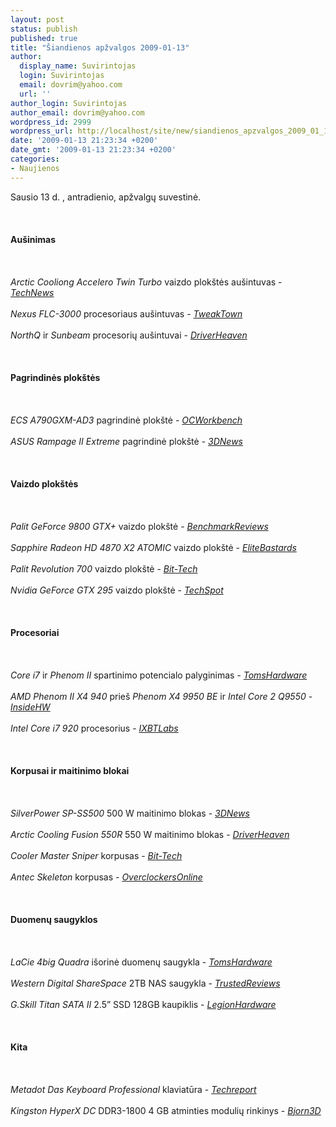 ```yaml
---
layout: post
status: publish
published: true
title: "Šiandienos apžvalgos 2009-01-13"
author:
  display_name: Suvirintojas
  login: Suvirintojas
  email: dovrim@yahoo.com
  url: ''
author_login: Suvirintojas
author_email: dovrim@yahoo.com
wordpress_id: 2999
wordpress_url: http://localhost/site/new/siandienos_apzvalgos_2009_01_13/
date: '2009-01-13 21:23:34 +0200'
date_gmt: '2009-01-13 21:23:34 +0200'
categories:
- Naujienos
---
```

<p>Sausio 13 d. , antradienio, apžvalgų suvestinė.<br />
<br><br />
<br><b>Aušinimas</b><br />
<br><br />
<br><i>Arctic Cooliong Accelero Twin Turbo</i> vaizdo plokštės aušintuvas - <i><a class="ns" href="http://www.technews.lt/?id=Kas&Id=3011">TechNews</a></i><br />
<br><i>Nexus FLC-3000</i> procesoriaus aušintuvas - <i><a class="ns" href="http://www.tweaktown.com/reviews/1709/nexus_flc_3000_universal_cpu_cooler/index.html">TweakTown</a></i><br />
<br><i>NorthQ</i> ir <i>Sunbeam</i> procesorių aušintuvai - <i><a class="ns" href="http://www.driverheaven.net/reviews.php?reviewid=699">DriverHeaven</a></i><br />
<br><br />
<br><b>Pagrindinės plokštės</b><br />
<br><br />
<br><i>ECS A790GXM-AD3</i> pagrindinė plokštė - <i><a class="ns" href="http://my.ocworkbench.com/2009/ecs/A790GXM-AD3-Preview/g1.htm">OCWorkbench</a></i><br />
<br><i>ASUS Rampage II Extreme</i> pagrindinė plokštė - <i><a class="ns" href="http://www.3dnews.ru/motherboard/asus_rampage_2_extreme/">3DNews</a></i><br />
<br><br />
<br><b>Vaizdo plokštės</b><br />
<br><br />
<br><i>Palit GeForce 9800 GTX+</i> vaizdo plokštė - <i><a class="ns" href="http://benchmarkreviews.com/index.php?option=com_content&task=view&id=286&Itemid=72">BenchmarkReviews</a></i><br />
<br><i>Sapphire Radeon HD 4870 X2 ATOMIC</i> vaizdo plokštė - <i><a class="ns" href="http://www.elitebastards.com/cms/index.php?option=com_content&task=view&id=669&Itemid=27">EliteBastards</a></i><br />
<br><i>Palit Revolution 700</i> vaizdo plokštė - <i><a class="ns" href="http://www.bit-tech.net/hardware/2009/01/13/palit-revolution-700-deluxe-4870-x2-review/1">Bit-Tech</a></i><br />
<br><i>Nvidia GeForce GTX 295</i> vaizdo plokštė - <i><a class="ns" href="http://www.techspot.com/review/139-geforce-gtx-295/">TechSpot</a></i><br />
<br><br />
<br><b>Procesoriai</b><br />
<br><br />
<br><i>Core i7</i> ir <i>Phenom II</i> spartinimo potencialo palyginimas - <i><a class="ns" href="http://www.tomshardware.com/reviews/overclock-phenom-ii,2119.html">TomsHardware</a></i><br />
<br><i>AMD Phenom II X4 940</i> prieš <i>Phenom X4 9950 BE</i> ir <i>Intel Core 2 Q9550</i> - <i><a class="ns" href="http://www.insidehw.com/Reviews/CPU/AMD-Phenom-II-X4-940-Compared-to-Phenom-X4-9950-BE-and-Intel-Core2-Q9550.html">InsideHW</a></i><br />
<br><i>Intel Core i7 920</i> procesorius - <i><a class="ns" href="http://ixbtlabs.com/articles3/cpu/intel-ci7-920-p1.html">IXBTLabs</a></i><br />
<br><br />
<br><b>Korpusai ir maitinimo blokai</b><br />
<br><br />
<br><i>SilverPower SP-SS500</i> 500 W maitinimo blokas - <i><a class="ns" href="http://www.3dnews.ru/power/silverpower_spss500/">3DNews</a></i><br />
<br><i>Arctic Cooling Fusion 550R</i> 550 W maitinimo blokas - <i><a class="ns" href="http://www.driverheaven.net/reviews.php?reviewid=700">DriverHeaven</a></i><br />
<br><i>Cooler Master Sniper</i> korpusas - <i><a class="ns" href="http://www.bit-tech.net/hardware/2009/01/12/cooler-master-storm-sniper-review/1">Bit-Tech</a></i><br />
<br><i>Antec Skeleton</i> korpusas - <i><a class="ns" href="http://www.overclockersonline.net/?page=articles&num=2401">OverclockersOnline</a></i><br />
<br><br />
<br><b>Duomenų saugyklos</b><br />
<br><br />
<br><i>LaCie 4big Quadra</i> išorinė duomenų saugykla - <i><a class="ns" href="http://www.tomshardware.com/reviews/LaCie-eSATA-4big,2108.html">TomsHardware</a></i><br />
<br><i>Western Digital ShareSpace</i> 2TB NAS saugykla - <i><a class="ns" href="http://www.trustedreviews.com/networking/review/2009/01/12/Western-Digital-ShareSpace-2TB/p1">TrustedReviews</a></i><br />
<br><i>G.Skill Titan SATA II</i> 2.5” SSD 128GB kaupiklis - <i><a class="ns" href="http://www.legionhardware.com/document.php?id=804">LegionHardware</a></i><br />
<br><br />
<br><b>Kita</b><br />
<br><br />
<br><i>Metadot Das Keyboard Professional</i> klaviatūra - <i><a class="ns" href="http://www.techreport.com/articles.x/16138">Techreport</a></i><br />
<br><i>Kingston HyperX DC</i> DDR3-1800 4 GB atminties modulių rinkinys - <i><a class="ns" href="http://www.bjorn3d.com/read.php?cID=1457">Bjorn3D</a></i><br />
<br><br />
<br><br />
<br></p>
